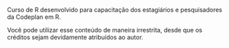 Curso de R desenvolvido para capacitação dos estagiários e pesquisadores da Codeplan em R.

Você pode utilizar esse conteúdo de maneira irrestrita, desde que os créditos sejam devidamente atribuídos ao autor.
